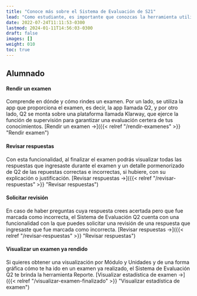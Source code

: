 ```yaml
---
title: "Conoce más sobre el Sistema de Evaluación de S21"
lead: "Como estudiante, es importante que conozcas la herramienta utilizada por la universidad para que rindas examen. Familiarizarte con el Sistema de Evaluación Q2 hará que puedas concentrarte en rendir tu examen sin tener que preocuparte por los requisitos técnicos o detalles sobre el funcionamiento de dicho sistema."
date: 2022-07-24T11:11:53-0300
lastmod: 2024-01-11T14:56:03-0300
draft: false
images: []
weight: 010
toc: true
---
```


## Alumnado
#### Rendir un examen

Comprende en dónde y cómo rindes un examen. Por un lado, se utiliza la app que proporciona el examen, es decir, la app llamada Q2, y por otro lado, Q2 se monta sobre una plataforma llamada Klarway, que ejerce la función de supervisión para garantizar una evaluación certera de tus conocimientos. [Rendir un examen →]({{< relref "/rendir-examenes" >}} "Rendir examen")

#### Revisar respuestas

Con esta funcionalidad, al finalizar el examen podrás visualizar todas las respuestas que ingresaste durante el examen y un detalle pormenorizado de Q2 de las repuestas correctas e incorrectas, si hubiere, con su explicación o justificación. [Revisar respuestas →]({{< relref "/revisar-respuestas" >}} "Revisar respuestas")

#### Solicitar revisión

En caso de haber preguntas cuya respuesta crees acertada pero que fue marcada como incorrecta, el Sistema de Evaluación Q2 cuenta con una funcionalidad con la que puedes solicitar una revisión de una respuesta que ingresaste que fue marcada como incorrecta. [Revisar respuestas →]({{< relref "/revisar-respuestas" >}} "Revisar respuestas")

#### Visualizar un examen ya rendido

Si quieres obtener una visualización por Módulo y Unidades y de una forma gráfica cómo te ha ido en un examen ya realizado, el Sistema de Evaluación Q2 te brinda la herramienta Reporte. [Visualizar estadística de examen →]({{< relref "/visualizar-examen-finalizado" >}} "Visualizar estadística de examen")